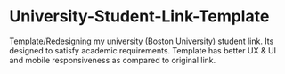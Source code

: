 # University-Student-Link-Template
Template/Redesigning my university (Boston University) student link.
Its designed to satisfy academic requirements.
Template has better UX & UI and mobile responsiveness as compared to original link.
